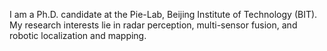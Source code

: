 I am a Ph.D. candidate at the Pie-Lab, Beijing Institute of Technology (BIT). My research interests lie in radar perception, multi-sensor fusion, and robotic localization and mapping. 
